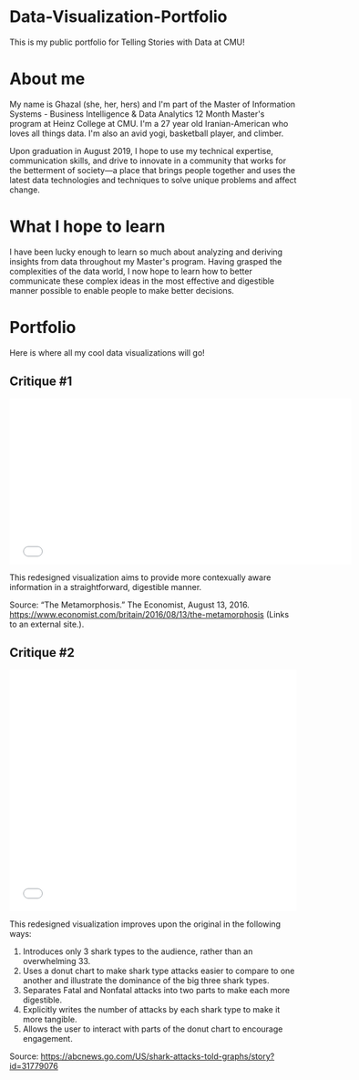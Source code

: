 # Data-Visualization-Portfolio
This is my public portfolio for Telling Stories with Data at CMU!

# About me
My name is Ghazal (she, her, hers) and I'm part of the Master of Information Systems - Business Intelligence & Data Analytics 12 Month Master's program at Heinz College at CMU. I'm a 27 year old Iranian-American who loves all things data. I'm also an avid yogi, basketball player, and climber. 

Upon graduation in August 2019, I hope to use my technical expertise, communication skills, and drive to innovate in a community that works for the betterment of society—a place that brings people together and uses the latest data technologies and techniques to solve unique problems and affect change. 

# What I hope to learn
I have been lucky enough to learn so much about analyzing and deriving insights from data throughout my Master's program. Having grasped the complexities of the data world, I now hope to learn how to better communicate these complex ideas in the most effective and digestible manner possible to enable people to make better decisions. 

# Portfolio
Here is where all my cool data visualizations will go!

## Critique #1
<iframe title="Social Media: Transformation in The Labour Party" aria-label="Bar Chart" src="//datawrapper.dwcdn.net/a7XeD/2/" scrolling="no" frameborder="0" style="border: none;" width="600" height="291"></iframe>

This redesigned visualization aims to provide more contexually aware information in a straightforward, digestible manner. 

Source: “The Metamorphosis.” The Economist, August 13, 2016. https://www.economist.com/britain/2016/08/13/the-metamorphosis (Links to an external site.).

## Critique #2
<iframe title="'Big Three' Blamed for Most Attacks" aria-label="Interactive donut chart" id="datawrapper-chart-TRNNj" src="//datawrapper.dwcdn.net/TRNNj/1/" scrolling="no" frameborder="0" style="width: 0; min-width: 100% !important; border: none;" height="424"></iframe><script type="text/javascript">!function(){"use strict";window.addEventListener("message",function(a){if(void 0!==a.data["datawrapper-height"])for(var e in a.data["datawrapper-height"]){var t=document.getElementById("datawrapper-chart-"+e)||document.querySelector("iframe[src*='"+e+"']");t&&(t.style.height=a.data["datawrapper-height"][e]+"px")}})}();</script>

This redesigned visualization improves upon the original in the following ways:

1. Introduces only 3 shark types to the audience, rather than an overwhelming 33. 
2. Uses a donut chart to make shark type attacks easier to compare to one another and illustrate the dominance of the big three shark types. 
3. Separates Fatal and Nonfatal attacks into two parts to make each more digestible. 
4. Explicitly writes the number of attacks by each shark type to make it more tangible. 
5. Allows the user to interact with parts of the donut chart to encourage engagement. 

Source: https://abcnews.go.com/US/shark-attacks-told-graphs/story?id=31779076
